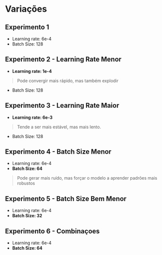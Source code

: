# Variações 

##  Experimento 1

- Learning rate: 6e-4
- Batch Size: 128

## Experimento 2 - Learning Rate Menor

- **Learning rate: 1e-4** 
> Pode convergir mais rápido, mas também explodir
- Batch Size: 128

## Experimento 3 - Learning Rate Maior

- **Learning rate: 6e-3** 
> Tende a ser mais estável, mas mais lento.
- Batch Size: 128

## Experimento 4 - Batch Size Menor
- Learning rate: 6e-4
- **Batch Size: 64**
> Pode gerar mais ruído, mas forçar o modelo a aprender padrões mais robustos

## Experimento 5 - Batch Size Bem Menor
- Learning rate: 6e-4
- **Batch Size: 32**

## Experimento 6 - Combinaçoes
- Learning rate: 6e-4
- **Batch Size: 64**

